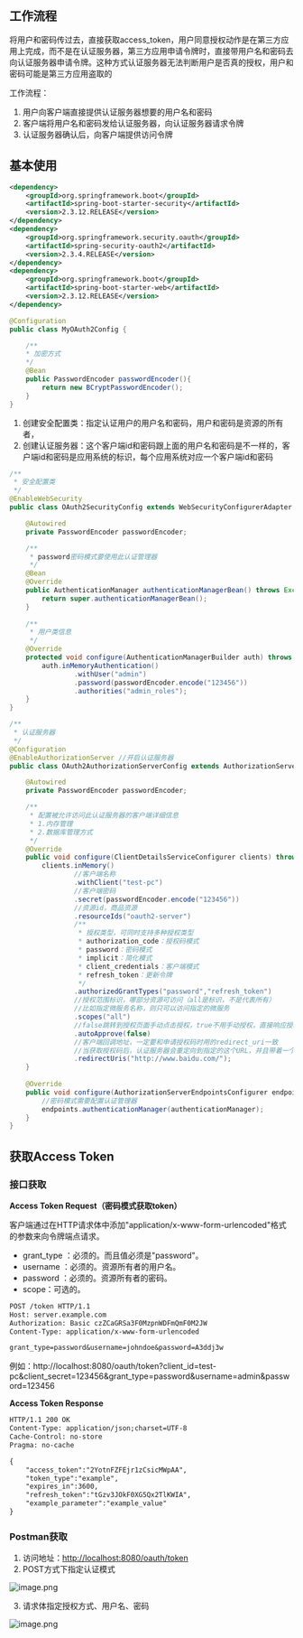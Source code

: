 ## 工作流程

将用户和密码传过去，直接获取access_token，用户同意授权动作是在第三方应用上完成，而不是在认证服务器，第三方应用申请令牌时，直接带用户名和密码去向认证服务器申请令牌。这种方式认证服务器无法判断用户是否真的授权，用户和密码可能是第三方应用盗取的

工作流程：

1. 用户向客户端直接提供认证服务器想要的用户名和密码
2. 客户端将用户名和密码发给认证服务器，向认证服务器请求令牌
3. 认证服务器确认后，向客户端提供访问令牌

## 基本使用

```xml
<dependency>
    <groupId>org.springframework.boot</groupId>
    <artifactId>spring-boot-starter-security</artifactId>
    <version>2.3.12.RELEASE</version>
</dependency>
<dependency>
    <groupId>org.springframework.security.oauth</groupId>
    <artifactId>spring-security-oauth2</artifactId>
    <version>2.3.4.RELEASE</version>
</dependency>
<dependency>
    <groupId>org.springframework.boot</groupId>
    <artifactId>spring-boot-starter-web</artifactId>
    <version>2.3.12.RELEASE</version>
</dependency>
```

```java
@Configuration
public class MyOAuth2Config {

    /**
    * 加密方式
    */
    @Bean
    public PasswordEncoder passwordEncoder(){
        return new BCryptPasswordEncoder();
    }
}
```

1. 创建安全配置类：指定认证用户的用户名和密码，用户和密码是资源的所有者，
2. 创建认证服务器：这个客户端id和密码跟上面的用户名和密码是不一样的，客户端id和密码是应用系统的标识，每个应用系统对应一个客户端id和密码

```java
/**
 * 安全配置类
 */
@EnableWebSecurity
public class OAuth2SecurityConfig extends WebSecurityConfigurerAdapter {

    @Autowired
    private PasswordEncoder passwordEncoder;

    /**
     * password密码模式要使用此认证管理器
     */
    @Bean
    @Override
    public AuthenticationManager authenticationManagerBean() throws Exception {
        return super.authenticationManagerBean();
    }
    
    /**
     * 用户类信息
     */
    @Override
    protected void configure(AuthenticationManagerBuilder auth) throws Exception {
        auth.inMemoryAuthentication()
                .withUser("admin")
                .password(passwordEncoder.encode("123456"))
                .authorities("admin_roles");
    }
}
```

```java
/**
 * 认证服务器
 */
@Configuration
@EnableAuthorizationServer //开启认证服务器
public class OAuth2AuthorizationServerConfig extends AuthorizationServerConfigurerAdapter {

    @Autowired
    private PasswordEncoder passwordEncoder;

    /**
     * 配置被允许访问此认证服务器的客户端详细信息
     * 1.内存管理
     * 2.数据库管理方式
     */
    @Override
    public void configure(ClientDetailsServiceConfigurer clients) throws Exception {
        clients.inMemory()
                //客户端名称
                .withClient("test-pc")
                //客户端密码
                .secret(passwordEncoder.encode("123456"))
                //资源id，商品资源
                .resourceIds("oauth2-server")
                /**
                 * 授权类型，可同时支持多种授权类型
                 * authorization_code：授权码模式
                 * password：密码模式
                 * implicit：简化模式
                 * client_credentials：客户端模式
                 * refresh_token：更新令牌
                 */
                .authorizedGrantTypes("password","refresh_token")
                //授权范围标识，哪部分资源可访问（all是标识，不是代表所有）
                //比如指定微服务名称，则只可以访问指定的微服务
                .scopes("all")
                //false跳转到授权页面手动点击授权，true不用手动授权，直接响应授权码
                .autoApprove(false)
                //客户端回调地址，一定要和申请授权码时用的redirect_uri一致
                //当获取授权码后，认证服务器会重定向到指定的这个URL，并且带着一个授权码code响应
                .redirectUris("http://www.baidu.com/");
    }
    
    @Override
    public void configure(AuthorizationServerEndpointsConfigurer endpoints) throws Exception {
        //密码模式需要配置认证管理器
        endpoints.authenticationManager(authenticationManager);
    }
}
```

## 获取Access Token

### 接口获取

**Access Token Request（密码模式获取token）**

客户端通过在HTTP请求体中添加"application/x-www-form-urlencoded"格式的参数来向令牌端点请求。

- grant_type ：必须的。而且值必须是"password"。
- username ：必须的。资源所有者的用户名。
- password ：必须的。资源所有者的密码。
- scope：可选的。

```txt
POST /token HTTP/1.1
Host: server.example.com
Authorization: Basic czZCaGRSa3F0MzpnWDFmQmF0M2JW
Content-Type: application/x-www-form-urlencoded

grant_type=password&username=johndoe&password=A3ddj3w
```

例如：http://localhost:8080/oauth/token?client_id=test-pc&client_secret=123456&grant_type=password&username=admin&password=123456

**Access Token Response**

```txt
HTTP/1.1 200 OK
Content-Type: application/json;charset=UTF-8
Cache-Control: no-store
Pragma: no-cache

{
    "access_token":"2YotnFZFEjr1zCsicMWpAA",
    "token_type":"example",
    "expires_in":3600,
    "refresh_token":"tGzv3JOkF0XG5Qx2TlKWIA",
    "example_parameter":"example_value"
}
```

### Postman获取

1. 访问地址：[http://localhost:8080/oauth/token](http://localhost:8080/oauth/token)
2. POST方式下指定认证模式

![image.png](https://cdn.nlark.com/yuque/0/2022/png/12836966/1667722694118-bc5034bc-7c68-4c66-a6cc-614ced439b37.png#averageHue=%23f8f1f1&clientId=udf55d64e-4f3b-4&from=paste&height=207&id=Tb6UW&originHeight=285&originWidth=931&originalType=binary&ratio=1&rotation=0&showTitle=false&size=22611&status=done&style=none&taskId=u2f77b940-62cf-4029-9eb5-9b53dadb13d&title=&width=677.0909090909091)

3. 请求体指定授权方式、用户名、密码

![image.png](https://cdn.nlark.com/yuque/0/2022/png/12836966/1667722870889-758d898a-38f5-4721-85e0-861267945d97.png#averageHue=%23f7f4f4&clientId=udf55d64e-4f3b-4&from=paste&height=255&id=u0e91f232&originHeight=350&originWidth=923&originalType=binary&ratio=1&rotation=0&showTitle=false&size=40524&status=done&style=none&taskId=u5201d7a2-ef6d-44a3-bc08-0e58ea7b7a5&title=&width=671.2727272727273)
